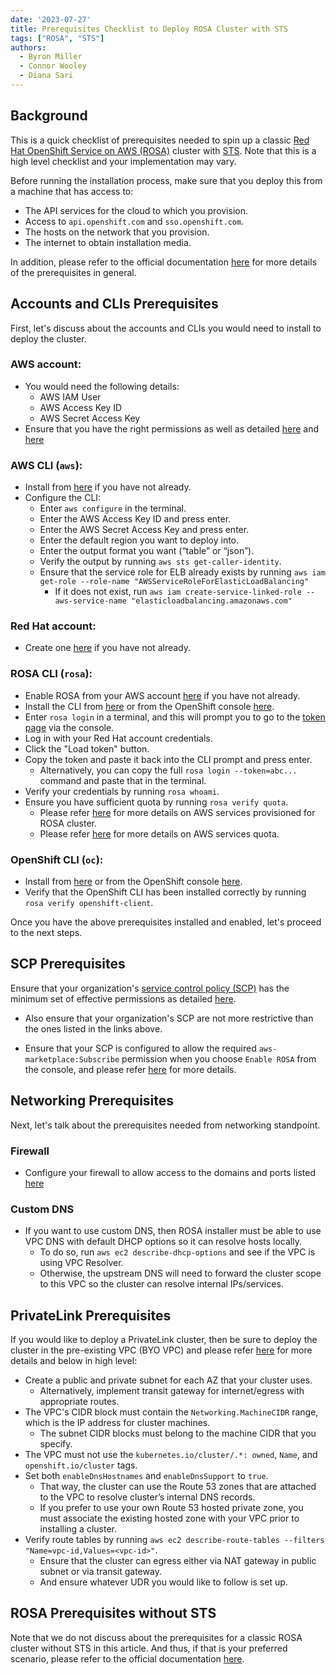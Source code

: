 ```yaml
---
date: '2023-07-27'
title: Prerequisites Checklist to Deploy ROSA Cluster with STS 
tags: ["ROSA", "STS"]
authors:
  - Byron Miller
  - Connor Wooley
  - Diana Sari
---
```


## Background
This is a quick checklist of prerequisites needed to spin up a classic [Red Hat OpenShift Service on AWS (ROSA)](https://developers.redhat.com/products/red-hat-openshift-service-on-aws/overview) cluster with [STS](https://docs.aws.amazon.com/IAM/latest/UserGuide/id_credentials_temp.html). Note that this is a high level checklist and your implementation may vary. 

Before running the installation process, make sure that you deploy this from a machine that has access to:
- The API services for the cloud to which you provision.
- Access to `api.openshift.com` and `sso.openshift.com`. 
- The hosts on the network that you provision.
- The internet to obtain installation media.

In addition, please refer to the official documentation [here](https://docs.openshift.com/rosa/rosa_planning/rosa-sts-aws-prereqs.html#rosa-aws-prereqs_rosa-sts-aws-prereqs) for more details of the prerequisites in general.

## Accounts and CLIs Prerequisites
First, let's discuss about the accounts and CLIs you would need to install to deploy the cluster.

### AWS account:
  - You would need the following details:
      - AWS IAM User
      - AWS Access Key ID
      - AWS Secret Access Key
  - Ensure that you have the right permissions as well as detailed [here](https://docs.aws.amazon.com/ROSA/latest/userguide/security-iam-awsmanpol.html) and [here](https://docs.openshift.com/rosa/rosa_architecture/rosa-sts-about-iam-resources.html)
### AWS CLI (`aws`):
  - Install from [here](https://aws.amazon.com/cli/) if you have not already.
  - Configure the CLI:
      - Enter `aws configure` in the terminal.
      - Enter the AWS Access Key ID and press enter.
      - Enter the AWS Secret Access Key and press enter.
      - Enter the default region you want to deploy into.
      - Enter the output format you want (“table” or “json”). 
      - Verify the output by running `aws sts get-caller-identity`.
      - Ensure that the service role for ELB already exists by running `aws iam get-role --role-name "AWSServiceRoleForElasticLoadBalancing"`
          - If it does not exist, run `aws iam create-service-linked-role --aws-service-name "elasticloadbalancing.amazonaws.com"`
### Red Hat account:
  - Create one [here](https://console.redhat.com/) if you have not already.
### ROSA CLI (`rosa`): 
  - Enable ROSA from your AWS account [here](https://console.aws.amazon.com/rosa/) if you have not already.
  - Install the CLI from [here](https://docs.openshift.com/rosa/rosa_install_access_delete_clusters/rosa_getting_started_iam/rosa-installing-rosa.html) or from the OpenShift console [here](https://console.redhat.com/openshift/downloads#tool-rosa).
  - Enter `rosa login` in a terminal, and this will prompt you to go to the [token page](https://console.redhat.com/openshift/token/rosa) via the console.
  - Log in with your Red Hat account credentials.
  - Click the "Load token" button.
  - Copy the token and paste it back into the CLI prompt and press enter.
      - Alternatively, you can copy the full `rosa login --token=abc...` command and paste that in the terminal.
  - Verify your credentials by running `rosa whoami`.
  - Ensure you have sufficient quota by running `rosa verify quota`.
      - Please refer [here](https://docs.openshift.com/rosa/rosa_planning/rosa-sts-aws-prereqs.html#rosa-aws-policy-provisioned_rosa-sts-aws-prereqs) for more details on AWS services provisioned for ROSA cluster. 
      - Please refer [here](https://docs.openshift.com/rosa/rosa_planning/rosa-sts-required-aws-service-quotas.html) for more details on AWS services quota. 
### OpenShift CLI (`oc`):
  - Install from [here](https://docs.openshift.com/container-platform/4.13/cli_reference/openshift_cli/getting-started-cli.html) or from the OpenShift console [here](https://console.redhat.com/openshift/downloads#tool-oc).
  - Verify that the OpenShift CLI has been installed correctly by running `rosa verify openshift-client`.

Once you have the above prerequisites installed and enabled, let's proceed to the next steps.


## SCP Prerequisites
Ensure that your organization's [service control policy (SCP)](https://docs.aws.amazon.com/organizations/latest/userguide/orgs_manage_policies_scps.html) has the minimum set of effective permissions as detailed [here](https://docs.openshift.com/rosa/rosa_install_access_delete_clusters/rosa_getting_started_iam/rosa-aws-prereqs.html#rosa-minimum-scp_prerequisites).

- Also ensure that your organization's SCP are not more restrictive than the ones listed in the links above. 

- Ensure that your SCP is configured to allow the required `aws-marketplace:Subscribe` permission when you choose `Enable ROSA` from the console, and please refer [here](https://docs.aws.amazon.com/ROSA/latest/userguide/troubleshoot-rosa-enablement.html#error-aws-orgs-scp-denies-permissions) for more details.


## Networking Prerequisites
Next, let's talk about the prerequisites needed from networking standpoint.

### Firewall
  - Configure your firewall to allow access to the domains and ports listed [here](https://docs.openshift.com/rosa/rosa_planning/rosa-sts-aws-prereqs.html#osd-aws-privatelink-firewall-prerequisites_rosa-sts-aws-prereqs)
### Custom DNS
  - If you want to use custom DNS, then ROSA installer must be able to use VPC DNS with default DHCP options so it can resolve hosts locally. 
      - To do so, run `aws ec2 describe-dhcp-options` and see if the VPC is using VPC Resolver.
      - Otherwise, the upstream DNS will need to forward the cluster scope to this VPC so the cluster can resolve internal IPs/services.

## PrivateLink Prerequisites
If you would like to deploy a PrivateLink cluster, then be sure to deploy the cluster in the pre-existing VPC (BYO VPC) and please refer [here](https://docs.openshift.com/container-platform/4.13/installing/installing_aws/installing-aws-vpc.html) for more details and below in high level:

- Create a public and private subnet for each AZ that your cluster uses.
    - Alternatively, implement transit gateway for internet/egress with appropriate routes.
- The VPC's CIDR block must contain the `Networking.MachineCIDR` range, which is the IP address for cluster machines. 
    - The subnet CIDR blocks must belong to the machine CIDR that you specify.
- The VPC must not use the `kubernetes.io/cluster/.*: owned`, `Name`, and `openshift.io/cluster` tags.
- Set both `enableDnsHostnames` and `enableDnsSupport` to `true`.
    - That way, the cluster can use the Route 53 zones that are attached to the VPC to resolve cluster’s internal DNS records.
    - If you prefer to use your own Route 53 hosted private zone, you must associate the existing hosted zone with your VPC prior to installing a cluster. 
- Verify route tables by running `aws ec2 describe-route-tables --filters "Name=vpc-id,Values=<vpc-id>"`. 
    - Ensure that the cluster can egress either via NAT gateway in public subnet or via transit gateway.
    - And ensure whatever UDR you would like to follow is set up.
    

## ROSA Prerequisites without STS 
Note that we do not discuss about the prerequisites for a classic ROSA cluster without STS in this article. And thus, if that is your preferred scenario, please refer to the official documentation [here](https://docs.openshift.com/rosa/rosa_install_access_delete_clusters/rosa_getting_started_iam/rosa-aws-prereqs.html).

